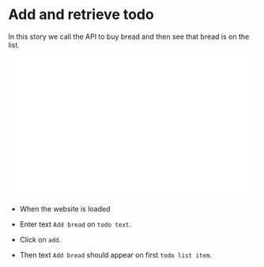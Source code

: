 # Add and retrieve todo

In this story we call the API to buy bread
and then see that bread is on the list.


![](https://raw.githubusercontent.com/hitchdev/examples/main/website/screenshots/add-and-retrieve-todo.gif)


* When the website is loaded

* Enter text `Add bread` on `todo text`.

* Click on `add`.

* Then text `Add bread` should appear on first `todo list item`.

